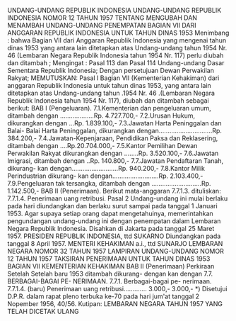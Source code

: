  UNDANG-UNDANG REPUBLIK INDONESIA UNDANG-UNDANG REPUBLIK INDONESIA NOMOR 12 TAHUN 1957 TENTANG MENGUBAH DAN MENAMBAH UNDANG-UNDANG PENEMPATAN BAGIAN VII DARI ANGGARAN REPUBLIK INDONESIA UNTUK TAHUN DINAS 1953
Menimbang :
 bahwa Bagian VII dari Anggaran Republik Indonesia yang mengenai tahun dinas 1953 yang antara lain ditetapkan atas Undang-undang tahun 1954 Nr. 46 (Lembaran Negara Republik Indonesia tahun 1954 Nr. 117) perlu diubah dan ditambah ;
Mengingat :
 Pasal 113 dan Pasal 114 Undang-undang Dasar Sementara Republik Indonesia; Dengan persetujuan Dewan Perwakilan Rakyat;
MEMUTUSKAN:
Pasal I
Bagian VII (Kementerian Kehakiman) dari anggaran Republik Indonesia untuk tahun dinas 1953, yang antara lain ditetapkan atas Undang-undang tahun .1954 Nr. 46 .(Lembaran Negara Republik Indonesia tahun 1954 Nr. 117), diubah dan ditambah sebagai berikut: BAB I (Pengeluaran).
7.1.Kementerian dan pengeluaran umum, ditambah dengan ...................Rp. 4.727.700,- 7.2.Urusan Hukum, dikurangkan dengan ...Rp. 1.839.100,- 7.3.Jawatan Harta Peninggalan dan Balai- Balai Harta Peninggalan, dikurangkan dengan..............................Rp. 384.200,- 7.4.Jawatan-Kepenjaraan, Pendidikan Paksa dan Reklasering, ditambah dengan ....Rp.20.704.000,- 7.5.Kantor Pemilihan Dewan Perwakilan Rakyat dikurangkan dengan ........Rp. 3.520.100,- 7.6.Jawatan Imigrasi, ditambah dengan ..Rp. 140.800,- 7.7.Jawatan Pendaftaran Tanah, dikurang- kan dengan..........................Rp. 940.200,- 7.8.Kantor Milik Perindustrian dikurang- kan dengan..........................Rp. 2.103.400,- 7.9.Pengeluaran tak tersangka, ditambah dengan ............................Rp. 1.142.500,- BAB II (Penerimaan). Berikut mata-anggaran 7.7.1.3. dituliskan:
7.7.1.4. Penerimaan uang retribusi.
Pasal 2
Undang-undang ini mulai berlaku pada hari diundangkan dan berlaku surut sampai pada tanggal 1 Januari 1953. Agar supaya setiap orang dapat mengetahuinya, memerintahkan pengundangan undang-undang ini dengan penempatan dalam Lembaran Negara Republik Indonesia. Disahkan di Jakarta pada tanggal 25 Maret 1957. PRESIDEN REPUBLIK INDONESIA, ttd SUKARNO Diundangkan pada tanggal 8 April 1957. MENTERI KEHAKIMAN a.i., ttd SUNARJO LEMBARAN NEGARA NOMOR 32 TAHUN 1957 LAMPIRAN UNDANG-UNDANG NOMOR 12 TAHUN 1957 TAKSIRAN PENERIMAAN UNTUK TAHUN DINAS 1953 BAGIAN VII KEMENTERIAN KEHAKIMAN BAB II (Penerimaan) Perkiraan Setelah Setelah baru 1953 ditambah dikurang- dengan kan dengan 7.7. BERBAGAI-BAGAI PE- NERIMAAN.
7.7.1. Berbagai-bagai pe- nerimaan.
7.7.1.4. (baru) Penerimaan uang retribusi............. 3.000,- 3.000,- *) Disetujui D.P.R. dalam rapat pleno terbuka ke-70 pada hari jum'at tanggal 2 Nopember 1956, 40/56. Kutipan: LEMBARAN NEGARA TAHUN 1957 YANG TELAH DICETAK ULANG